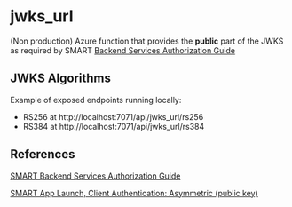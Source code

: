 # jwks_url

(Non production) Azure function that provides the __public__ part of the JWKS as required by SMART [Backend Services Authorization Guide](https://hl7.org/fhir/uv/bulkdata/authorization/index.html)

## JWKS Algorithms
Example of exposed endpoints running locally:
- RS256 at http://localhost:7071/api/jwks_url/rs256
- RS384 at http://localhost:7071/api/jwks_url/rs384

## References
[SMART Backend Services Authorization Guide](https://hl7.org/fhir/uv/bulkdata/authorization/index.html)

[SMART App Launch, Client Authentication: Asymmetric (public key)](https://build.fhir.org/ig/HL7/smart-app-launch/client-confidential-asymmetric.html#client-authentication-asymmetric-public-key)
